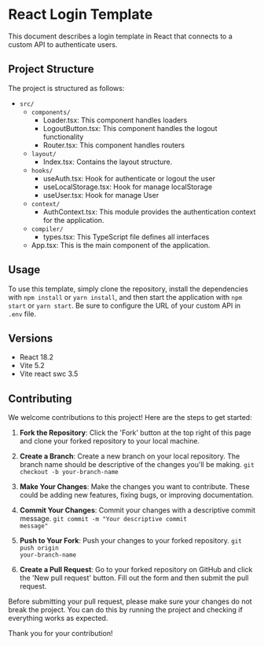 # React Login Template

This document describes a login template in React that connects to a custom API to authenticate users.

## Project Structure

The project is structured as follows:

- `src/`
	- `components/`
		- Loader.tsx: This component handles loaders
		- LogoutButton.tsx: This component handles the logout functionality
		- Router.tsx: This component handles routers
	- `layout/`
		- Index.tsx: Contains the layout structure.
	- `hooks/`
		- useAuth.tsx: Hook for authenticate or logout the user
		- useLocalStorage.tsx: Hook for manage localStorage
		- useUser.tsx: Hook for manage User
	- `context/`
		- AuthContext.tsx: This module provides the authentication context for the application.
	- `compiler/`
		- types.tsx: This TypeScript file defines all interfaces
	- App.tsx: This is the main component of the application.

## Usage

To use this template, simply clone the repository, install the dependencies with `npm install` or `yarn install`, and then start the application with `npm start` or `yarn start`. Be sure to configure the URL of your custom API in `.env` file.

## Versions

- React 18.2
- Vite 5.2
- Vite react swc 3.5

## Contributing

We welcome contributions to this project! Here are the steps to get started:

1. **Fork the Repository**: Click the 'Fork' button at the top right of this page and clone your forked repository to your local machine.

2. **Create a Branch**: Create a new branch on your local repository. The branch name should be descriptive of the changes you'll be making.
<code>git checkout -b your-branch-name</code>

3. **Make Your Changes**: Make the changes you want to contribute. These could be adding new features, fixing bugs, or improving documentation.

4. **Commit Your Changes**: Commit your changes with a descriptive commit message.
<code>git commit -m "Your descriptive commit message"</code>

5. **Push to Your Fork**: Push your changes to your forked repository.
<code>git push origin your-branch-name</code>

6. **Create a Pull Request**: Go to your forked repository on GitHub and click the 'New pull request' button. Fill out the form and then submit the pull request.

Before submitting your pull request, please make sure your changes do not break the project. You can do this by running the project and checking if everything works as expected.

Thank you for your contribution!
